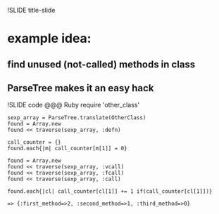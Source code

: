 !SLIDE title-slide

# example idea:

## find unused (not-called) methods in class

## ParseTree makes it an easy hack

!SLIDE code
    @@@ Ruby
    require 'other_class'
    
    sexp_array = ParseTree.translate(OtherClass)
    found = Array.new
    found << traverse(sexp_array, :defn)
    
    call_counter = {}
    found.each{|m| call_counter[m[1]] = 0}
    
    found = Array.new
    found << traverse(sexp_array, :vcall)
    found << traverse(sexp_array, :fcall)
    found << traverse(sexp_array, :call)
    
    found.each{|cl| call_counter[cl[1]] += 1 if(call_counter[cl[1]])}
    
    => {:first_method=>2, :second_method=>1, :third_method=>0}
